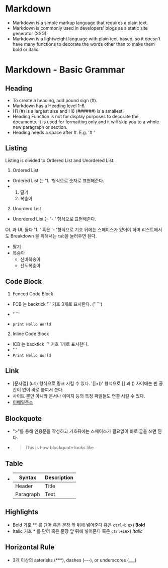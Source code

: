 # Markdown

- Markdown is a simple markup language that requires a plain text.
- Markdown is commonly used in developers' blogs as a static site generator (SSG).
- Markdown is a lightweight language with plain text-based, so it doesn't have many functions to decorate the words other than to make them bold or italic.



# Markdown - Basic Grammar

## Heading

- To create a heading, add pound sign (#).
- Markdown has a Heading level 1-6.
- H1 (#) is a largest size and H6 (######) is a smallest.
- Heading Function is not for display purposes to decorate the documents. It is used for formatting only and it will skip you to a whole new paragraph or section.
- Heading  needs a space after #. E.g. '# '



## Listing

Listing is divided to Ordered List and Unordered List.

1. Ordered List 

- Ordered List 는 '1. '형식으로 숫자로 표현해준다.
- 1. 딸기
  2. 복숭아

2. Unorderd List

- Unordered List 는 '- ' 형식으로 표현해준다.

OL 과 UL 둘다 '1. ' 혹은 '- '형식으로 기호 뒤에는 스페이스가 있어야 하며 리스트에서도 Breakdown 을 위해서는 `tab`을 눌러주면 된다.

- 딸기
- 복숭아
  - 신비복숭아
  - 선도복숭아

## Code Block

1. Fenced Code Block

- FCB 는 backtick '`' 기호 3개로 표시한다. ('```')

- '```'

- ```pyton
  print Hello World
  ```

2. Inline Code Block

- ICB 는 backtick '`' 기호 1개로 표시한다.  
- '`'
- `Print Hello World`

## Link

- [문자열] (url) 형식으로 링크 시킬 수 있다. '[]+()' 형식으로 [] 과 () 사이에는 빈 공간이 없이 바로 붙여서 쓴다.
- 사이트 뿐만 아니라 문서나 이미지 등의 특정 파일들도 연결 시킬 수 있다.
- [이메일주소](jeongseob.korea@gmail.com)

## Blockquote

- ">"를 통해 인용문을 작성하고 기호뒤에는 스페이스가 필요없이 바로 글을 쓰면 된다.

- > This is how blockquote looks like

## Table

- | Syntax    | Description |
  | --------- | ----------- |
  | Header    | Title       |
  | Paragraph | Text        |



## Highlights

- Bold 기호 ** 를 단어 혹은 문장 앞 뒤에 넣어준다 혹은 `ctrl+b` ex) **Bold**
- Italic 기호 * 를 단어 혹은 문장 앞 뒤에 넣어준다 혹은 `ctrl+i`ex) *Italic*

## Horizontal Rule

- 3개 이상의 asterisks (***), dashes (---), or underscores (___)
